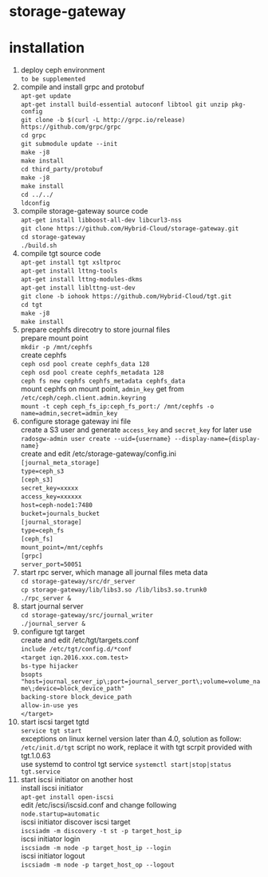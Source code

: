 # storage-gateway  
# installation  
1. deploy ceph environment  
`to be supplemented`  
2. compile and install grpc and protobuf  
`apt-get update`  
`apt-get install build-essential autoconf libtool git unzip pkg-config`  
`git clone -b $(curl -L http://grpc.io/release) https://github.com/grpc/grpc`  
`cd grpc`  
`git submodule update --init`  
`make -j8`  
`make install`  
`cd third_party/protobuf`  
`make -j8`  
`make install`  
`cd ../../`  
`ldconfig`  
3. compile storage-gateway source code  
`apt-get install libboost-all-dev libcurl3-nss`  
`git clone https://github.com/Hybrid-Cloud/storage-gateway.git`  
`cd storage-gateway`  
`./build.sh`  
4. compile tgt source code  
`apt-get install tgt xsltproc`  
`apt-get install lttng-tools`  
`apt-get install lttng-modules-dkms`  
`apt-get install liblttng-ust-dev`  
`git clone -b iohook https://github.com/Hybrid-Cloud/tgt.git`  
`cd tgt`  
`make -j8`  
`make install`  
5. prepare cephfs direcotry to store journal files  
prepare mount point  
`mkdir -p /mnt/cephfs`  
create cephfs  
`ceph osd pool create cephfs_data 128`  
`ceph osd pool create cephfs_metadata 128`  
`ceph fs new cephfs cephfs_metadata cephfs_data`  
mount cephfs on mount point, `admin_key` get from `/etc/ceph/ceph.client.admin.keyring`  
`mount -t ceph ceph_fs_ip:ceph_fs_port:/ /mnt/cephfs -o name=admin,secret=admin_key`  
6. configure storage gateway ini file  
create a S3 user and generate `access_key` and `secret_key` for later use  
`radosgw-admin user create --uid={username} --display-name={display-name}`  
create and edit /etc/storage-gateway/config.ini  
`[journal_meta_storage]`  
`type=ceph_s3`  
`[ceph_s3]`  
`secret_key=xxxxx`  
`access_key=xxxxxx`  
`host=ceph-node1:7480`  
`bucket=journals_bucket`  
`[journal_storage]`  
`type=ceph_fs`  
`[ceph_fs]`  
`mount_point=/mnt/cephfs`  
`[grpc]`  
`server_port=50051`  
7. start rpc server, which manage all journal files meta data  
`cd storage-gateway/src/dr_server`  
`cp storage-gateway/lib/libs3.so /lib/libs3.so.trunk0`  
`./rpc_server &`  
8. start journal server  
`cd storage-gateway/src/journal_writer`  
`./journal_server &`  
9. configure tgt target  
create and edit /etc/tgt/targets.conf  
`include /etc/tgt/config.d/*conf`  
`<target iqn.2016.xxx.com.test>`  
`bs-type hijacker`  
`bsopts "host=journal_server_ip\;port=journal_server_port\;volume=volume_name\;device=block_device_path"`  
`backing-store block_device_path`  
`allow-in-use yes`  
`</target>`  
10. start iscsi target tgtd  
`service tgt start`  
exceptions on linux kernel version later than 4.0, solution as follow:  
`/etc/init.d/tgt` script no work, replace it with tgt scrpit provided with tgt.1.0.63  
use systemd to control tgt service `systemctl start|stop|status tgt.service`  
11. start iscsi initiator on another host  
install iscsi initiator  
`apt-get install open-iscsi`  
edit /etc/iscsi/iscsid.conf and change following  
`node.startup=automatic`  
iscsi initiator discover iscsi target  
`iscsiadm -m discovery -t st -p target_host_ip`  
iscsi initiator login  
`iscsiadm -m node -p target_host_ip --login`  
iscsi initiator logout  
`iscsiadm -m node -p target_host_op --logout`  

